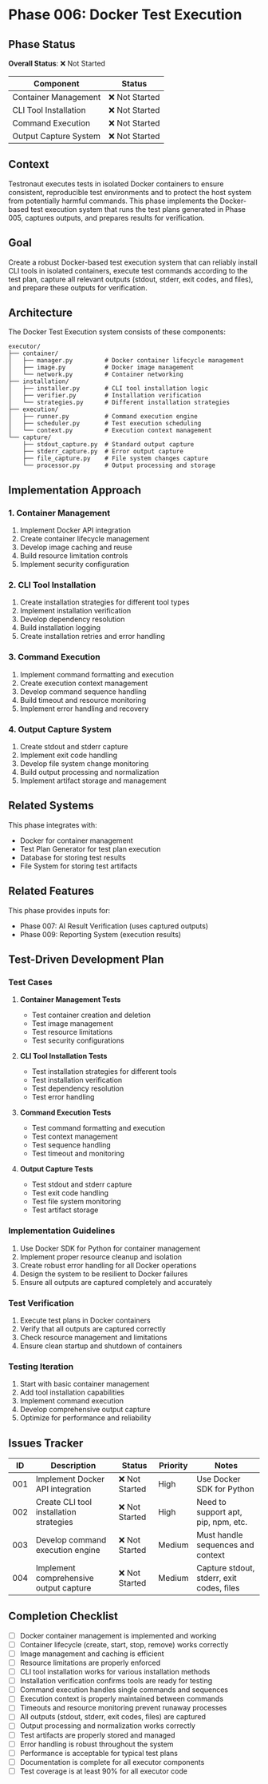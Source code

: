 # Phase 006: Docker Test Execution

## Phase Status
**Overall Status**: ❌ Not Started

| Component | Status |
|-----------|--------|
| Container Management | ❌ Not Started |
| CLI Tool Installation | ❌ Not Started |
| Command Execution | ❌ Not Started |
| Output Capture System | ❌ Not Started |

## Context
Testronaut executes tests in isolated Docker containers to ensure consistent, reproducible test environments and to protect the host system from potentially harmful commands. This phase implements the Docker-based test execution system that runs the test plans generated in Phase 005, captures outputs, and prepares results for verification.

## Goal
Create a robust Docker-based test execution system that can reliably install CLI tools in isolated containers, execute test commands according to the test plan, capture all relevant outputs (stdout, stderr, exit codes, and files), and prepare these outputs for verification.

## Architecture
The Docker Test Execution system consists of these components:

```
executor/
├── container/
│   ├── manager.py         # Docker container lifecycle management
│   ├── image.py           # Docker image management
│   └── network.py         # Container networking
├── installation/
│   ├── installer.py       # CLI tool installation logic
│   ├── verifier.py        # Installation verification
│   └── strategies.py      # Different installation strategies
├── execution/
│   ├── runner.py          # Command execution engine
│   ├── scheduler.py       # Test execution scheduling
│   └── context.py         # Execution context management
└── capture/
    ├── stdout_capture.py  # Standard output capture
    ├── stderr_capture.py  # Error output capture
    ├── file_capture.py    # File system changes capture
    └── processor.py       # Output processing and storage
```

## Implementation Approach

### 1. Container Management
1. Implement Docker API integration
2. Create container lifecycle management
3. Develop image caching and reuse
4. Build resource limitation controls
5. Implement security configuration

### 2. CLI Tool Installation
1. Create installation strategies for different tool types
2. Implement installation verification
3. Develop dependency resolution
4. Build installation logging
5. Create installation retries and error handling

### 3. Command Execution
1. Implement command formatting and execution
2. Create execution context management
3. Develop command sequence handling
4. Build timeout and resource monitoring
5. Implement error handling and recovery

### 4. Output Capture System
1. Create stdout and stderr capture
2. Implement exit code handling
3. Develop file system change monitoring
4. Build output processing and normalization
5. Implement artifact storage and management

## Related Systems
This phase integrates with:
- Docker for container management
- Test Plan Generator for test plan execution
- Database for storing test results
- File System for storing test artifacts

## Related Features
This phase provides inputs for:
- Phase 007: AI Result Verification (uses captured outputs)
- Phase 009: Reporting System (execution results)

## Test-Driven Development Plan

### Test Cases
1. **Container Management Tests**
   - Test container creation and deletion
   - Test image management
   - Test resource limitations
   - Test security configurations

2. **CLI Tool Installation Tests**
   - Test installation strategies for different tools
   - Test installation verification
   - Test dependency resolution
   - Test error handling

3. **Command Execution Tests**
   - Test command formatting and execution
   - Test context management
   - Test sequence handling
   - Test timeout and monitoring

4. **Output Capture Tests**
   - Test stdout and stderr capture
   - Test exit code handling
   - Test file system monitoring
   - Test artifact storage

### Implementation Guidelines
1. Use Docker SDK for Python for container management
2. Implement proper resource cleanup and isolation
3. Create robust error handling for all Docker operations
4. Design the system to be resilient to Docker failures
5. Ensure all outputs are captured completely and accurately

### Test Verification
1. Execute test plans in Docker containers
2. Verify that all outputs are captured correctly
3. Check resource management and limitations
4. Ensure clean startup and shutdown of containers

### Testing Iteration
1. Start with basic container management
2. Add tool installation capabilities
3. Implement command execution
4. Develop comprehensive output capture
5. Optimize for performance and reliability

## Issues Tracker

| ID | Description | Status | Priority | Notes |
|----|-------------|--------|----------|-------|
| 001 | Implement Docker API integration | ❌ Not Started | High | Use Docker SDK for Python |
| 002 | Create CLI tool installation strategies | ❌ Not Started | High | Need to support apt, pip, npm, etc. |
| 003 | Develop command execution engine | ❌ Not Started | Medium | Must handle sequences and context |
| 004 | Implement comprehensive output capture | ❌ Not Started | Medium | Capture stdout, stderr, exit codes, files |

## Completion Checklist
- [ ] Docker container management is implemented and working
- [ ] Container lifecycle (create, start, stop, remove) works correctly
- [ ] Image management and caching is efficient
- [ ] Resource limitations are properly enforced
- [ ] CLI tool installation works for various installation methods
- [ ] Installation verification confirms tools are ready for testing
- [ ] Command execution handles single commands and sequences
- [ ] Execution context is properly maintained between commands
- [ ] Timeouts and resource monitoring prevent runaway processes
- [ ] All outputs (stdout, stderr, exit codes, files) are captured
- [ ] Output processing and normalization works correctly
- [ ] Test artifacts are properly stored and managed
- [ ] Error handling is robust throughout the system
- [ ] Performance is acceptable for typical test plans
- [ ] Documentation is complete for all executor components
- [ ] Test coverage is at least 90% for all executor code
